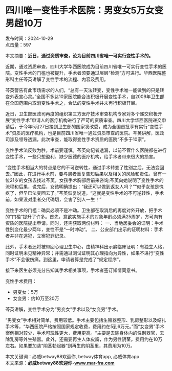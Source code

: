 # 四川唯一变性手术医院：男变女5万女变男超10万

发布时间：2024-10-29  
点击量：597  

本文摘要：**近日，通过资质审查，沦为目前四川省唯一可实行变性手术的。**

近期，通过资质审查，四川大学华西医院成为目前四川省唯一可实行变性手术的医院。变性手术的门槛也被提升，手术者须要通过层层“检测”方可进行。华西医院整形科主任芩英讲解了变性手术的流程、内容及费用。

芩英警告有此市场需求的人们，“总有一天法转变，变性手术唯一能做到的只是转变外表宣心灵。”全国不多达10家医院能合法积极开展变性手术，自2009年卫生部在全国范围内取消变性手术之，合法的变性手术并未再行积极开展。

近日，卫生部医政司再度的组织第三方医疗技术审查机构专家对多个递交积极开展“变性手术”申请人的医疗机构进行了严苛的资质审查。四川大学华西医院递交申请后，于今年5月27日接到卫生部的国家发改委，成为全国首批享有实行“变性手术”资质的医疗机构，也是目前四川省唯一通过资质审查的医院。芩英讲解，医政司涉及领导透漏，此次审查，能取得变性手术资质的医院“不多于10家”。

变性手术法反败为胜，术前要谨慎。芩英向记者透漏，以前不管什么医院都在进行变性手术，一些只想盈利、缺少医德的医疗机构，给手术者带来很大的损害。

“变性手术相当大的特点是它的不可逆转性，通过手术转变了性别之后，无法变回去。”因此，在进行手术前，要与患者重复告知后果以及相关的风险和责任。曾有一位21岁的女孩去找过芩英，女孩手术胸部后前来咨询;芩英向她说明了变性手术的流程和后果，说完后，女孩明确提出：“我还可以做到返女人吗？”“似乎女孩是愧疚了，但早已法变回去了。”芩英恢复说道，“这就是变性手术的不可逆转性，手术前，如果没对患者交代确切，会害了别人一生！”

变性手术的门槛：确实必须不是冲动。卫生部在取消后的再度对外开放，把手术的“门槛”提升了许多。首先，意欲实施手术的对象年龄必须满25周岁，方可向有资质的医院提出申请。同时，还需获取两份材料：
一、当地居委会的证明：手术性别变化最少两年，变性不是“一时冲动”。
二、公安部门出示的证明材料：手术者并非在逃犯，立案犯罪记录。

此外，手术者还将被带回心理卫生中心，由精神科出示癖临床证明：有独立人格，同时证明未见精神异常；并需通过测试证明其心理指向为异性，如果不进行“变性手术”不会很伤痛。到这里，申请者算是完成了“规定程序”。

接下来医生必须充分告知其手术相关事项，手术者签订知情同意书。

变性手术费用：
- 男变女：5万
- 女变男：约10万至20万

芩英讲解，变性手术分为“男变女”手术以及“女变男”手术。

“男变女”手术相对简单，费用较低。手术主要包括生殖器整形、乳房整形以及结扎手术等，“华西医院严格按照国家规定收费，费用约在5到6万元。”而“女变男”手术案例相对较少，手术可玩性更大，费用更高。“主要是去除身体内的性别器官，去除乳房等外生殖器。此外，还需要再生人体皮瓣，作为男性阴茎。费用约在10万左右。如果要加装“阴茎勃起器”到再生的阴茎里，其费用为10万。

本文关键词：必威betway88欢迎你, betway体育app, 必威体育app  
本文来源：**必威betway88欢迎你-www.mar-fra.com**  